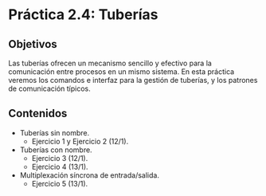 # Práctica 2.4: Tuberías

## Objetivos

Las tuberías ofrecen un mecanismo sencillo y efectivo para la comunicación entre procesos en un mismo sistema. En esta práctica veremos los comandos e interfaz para la gestión de tuberías, y los patrones de comunicación típicos.

## Contenidos

+ Tuberías sin nombre.
    + Ejercicio 1 y Ejercicio 2 (12/1).
+ Tuberías con nombre.
    + Ejercicio 3 (12/1).
    + Ejercicio 4 (13/1).
+ Multiplexación síncrona de entrada/salida.
    + Ejercicio 5 (13/1).
